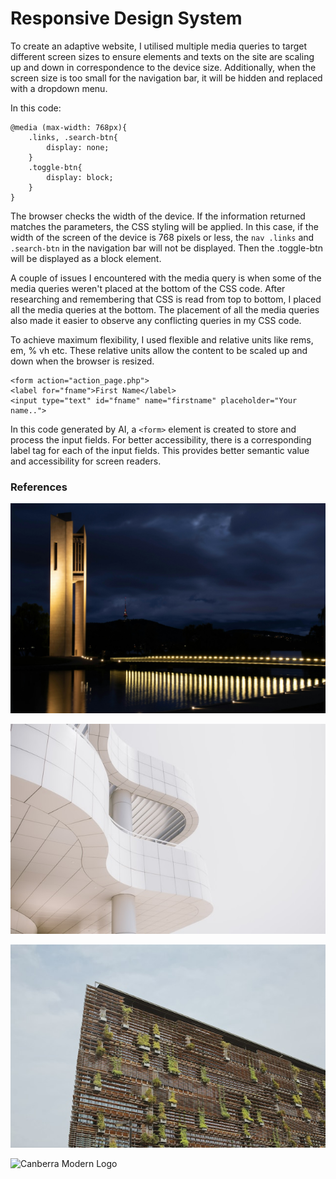 
# Responsive Design System 

To create an adaptive website, I utilised multiple media queries to target different screen sizes to ensure elements and texts on the site are scaling up and down in correspondence to the device size. Additionally, when the screen size is too small for the navigation bar, it will be hidden and replaced with a dropdown menu.

In this code:

    @media (max-width: 768px){
        .links, .search-btn{
            display: none;
        }
        .toggle-btn{
            display: block;
        }
    }
 
The browser checks the width of the device. If the information returned matches the parameters, the CSS styling will be applied. In this case, if the width of the screen of the device is 768 pixels or less, the  `nav .links` and `.search-btn` in the navigation bar will not be displayed. Then the .toggle-btn will be displayed as a block element.

A couple of issues I encountered with the media query is when some of the media queries weren't placed at the bottom of the CSS code. After researching and remembering that CSS is read from top to bottom, I placed all the media queries at the bottom. The placement of all the media queries also made it easier to observe any conflicting queries in my CSS code.

To achieve maximum flexibility, I used flexible and relative units like rems, em, % vh etc. These relative units allow the content to be scaled up and down when the browser is resized.

    <form action="action_page.php">
    <label for="fname">First Name</label>
    <input type="text" id="fname" name="firstname" placeholder="Your name..">

In this code generated by AI, a `<form>` element is created to store and process the input fields. For better accessibility, there is a corresponding label tag for each of the input fields. This provides better semantic value and accessibility for screen readers.


### References


 ![Canberra at Dusk](assets/images/daniel-morton-4hVjQ2ElbWU-unsplash.jpg)

 ![worms eye view photography of concrete building](assets/images/joakim-nadell-K67sBVqLLuw-unsplash.jpg)

 ![Ovolo Nishi Building Canberra](assets/images/raelle-gann-owens-UAKlab3bFIs-unsplash.jpg)

 ![Canberra Modern Logo](https://img1.wsimg.com/isteam/ip/713b0fb1-3749-4859-97e2-b7cf5cfb344b/diving%20board-01.tif/:/cr=t:0%25,l:0%25,w:100%25,h:100%25/rs=w:700,cg:true)
